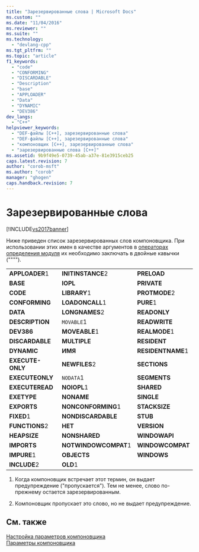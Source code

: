 ```yaml
---
title: "Зарезервированные слова | Microsoft Docs"
ms.custom: ""
ms.date: "11/04/2016"
ms.reviewer: ""
ms.suite: ""
ms.technology: 
  - "devlang-cpp"
ms.tgt_pltfrm: ""
ms.topic: "article"
f1_keywords: 
  - "code"
  - "CONFORMING"
  - "DISCARDABLE"
  - "Description"
  - "base"
  - "APPLOADER"
  - "Data"
  - "DYNAMIC"
  - "DEV386"
dev_langs: 
  - "C++"
helpviewer_keywords: 
  - "DEF-файлы [C++], зарезервированные слова"
  - "DEF-файлы [C++], зарезервированные слова"
  - "компоновщик [C++], зарезервированные слова"
  - "зарезервированные слова [C++]"
ms.assetid: 9b9f49e5-0739-45ab-a37e-81e3915ceb25
caps.latest.revision: 7
author: "corob-msft"
ms.author: "corob"
manager: "ghogen"
caps.handback.revision: 7
---
```

# Зарезервированные слова
[!INCLUDE[vs2017banner](../../assembler/inline/includes/vs2017banner.md)]

Ниже приведен список зарезервированных слов компоновщика.  При использовании этих имен в качестве аргументов в [операторах определения модуля](../Topic/Module-Definition%20\(.Def\)%20Files.md) их необходимо заключать в двойные кавычки \(""""\).  
  
||||  
|-|-|-|  
|**APPLOADER**1|**INITINSTANCE**2|**PRELOAD**|  
|**BASE**|**IOPL**|**PRIVATE**|  
|**CODE**|**LIBRARY**1|**PROTMODE**2|  
|**CONFORMING**|**LOADONCALL**1|**PURE**1|  
|**DATA**|**LONGNAMES**2|**READONLY**|  
|**DESCRIPTION**|`MOVABLE`1|**READWRITE**|  
|**DEV386**|**MOVEABLE**1|**REALMODE**1|  
|**DISCARDABLE**|**MULTIPLE**|**RESIDENT**|  
|**DYNAMIC**|**ИМЯ**|**RESIDENTNAME**1|  
|**EXECUTE\-ONLY**|**NEWFILES**2|**SECTIONS**|  
|**EXECUTEONLY**|`NODATA`1|**SEGMENTS**|  
|**EXECUTEREAD**|**NOIOPL**1|**SHARED**|  
|**EXETYPE**|**NONAME**|**SINGLE**|  
|**EXPORTS**|**NONCONFORMING**1|**STACKSIZE**|  
|**FIXED**1|**NONDISCARDABLE**|**STUB**|  
|**FUNCTIONS**2|**НЕТ**|**VERSION**|  
|**HEAPSIZE**|**NONSHARED**|**WINDOWAPI**|  
|**IMPORTS**|**NOTWINDOWCOMPAT**1|**WINDOWCOMPAT**|  
|**IMPURE**1|**OBJECTS**|**WINDOWS**|  
|**INCLUDE**2|**OLD**1||  
  
 1. Когда компоновщик встречает этот термин, он выдает предупреждение \("пропускается"\).  Тем не менее, слово по\-прежнему остается зарезервированным.  
  
 2. Компоновщик пропускает это слово, но не выдает предупреждение.  
  
## См. также  
 [Настройка параметров компоновщика](../../build/reference/setting-linker-options.md)   
 [Параметры компоновщика](../../build/reference/linker-options.md)